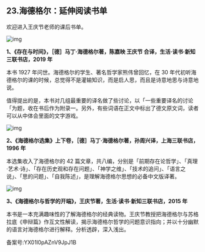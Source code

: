 ## 23.海德格尔：延伸阅读书单
欢迎进入王庆节老师的课后书单。


![img](https://pic4.zhimg.com/v2-ad61437ef15fce764f069536b88c5019.webp)

**1、《存在与时间》，［德］马丁·海德格尔著，陈嘉映 王庆节 合译，生活·读书·新知三联书店，2019 年**


本书 1927 年问世。海德格尔的学生、著名哲学家熊伟曾回忆，在 30 年代初听海德格尔的课的时候，总觉得不是灌输知识，而是启人思，而且是诗意地思与诗意地说。


值得提出的是，本书对几组最重要的译名做了些讨论，以「一些重要译名的讨论「为题，收在书后作为附录一。另外，有些词语在正文中标出了德文原文词，读者可以从中体会里面的文字游戏。


![img](https://pic1.zhimg.com/v2-a4df6111d16de3277f14249d9b659873.webp)

**2、《海德格尔选集》上下卷，［德］马丁·海德格尔著，孙周兴译，上海三联书店，1996 年**


本选集收入了海德格尔的 42 篇文章，共八编，分别是「前期存在论哲学」、「真理·艺术·诗」、「存在历史观和存在问题」、「神学之维」、「技术的追问」、「语言之说」、「思的问题」、「自我陈述」，是理解海德格尔思想的必备中文版译著。


![img](https://pic4.zhimg.com/v2-ee8af5bec43920a021ab82311d60dfa9.webp)

**3、《海德格尔与哲学的开端》，王庆节著，生活·读书·新知三联书店，2015 年**


本书是一本充满趣味性的了解海德格尔的经典读物。王庆节教授把海德格尔与苏格拉底《申辩篇》作互文性解读，揭示海德格尔哲学的问题意识指向；并以十分幽默的语言对海德格尔进行解释。分析透辟，深入浅出。


备案号:YX01l0pAZnV9JpJ1B

